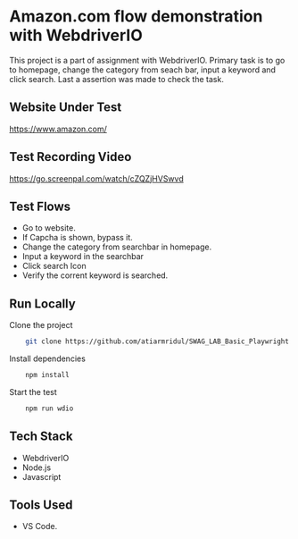 # Amazon.com flow demonstration with WebdriverIO

This project is a part of assignment with WebdriverIO. Primary task is to go to homepage, change the category from seach bar, input a keyword and click search. Last a assertion was made to check the task. 

## Website Under Test

https://www.amazon.com/

## Test Recording Video

https://go.screenpal.com/watch/cZQZjHVSwvd

## Test Flows

- Go to website. 
- If Capcha is shown, bypass it. 
- Change the category from searchbar in homepage.
- Input a keyword in the searchbar
- Click search Icon
- Verify the corrent keyword is searched. 

## Run Locally

Clone the project

```bash {"id":"01J7TWY4RKEYT0E8W8P4QQK3KR"}
    git clone https://github.com/atiarmridul/SWAG_LAB_Basic_Playwright.git
```

Install dependencies

```bash {"id":"01J7TWY4RKEYT0E8W8P7Q1J3BH"}
    npm install
```

Start the test 

```bash {"id":"01J7TWY4RKEYT0E8W8P99KNTTW"}
    npm run wdio
```

## Tech Stack

- WebdriverIO
- Node.js
- Javascript

## Tools Used

- VS Code.



